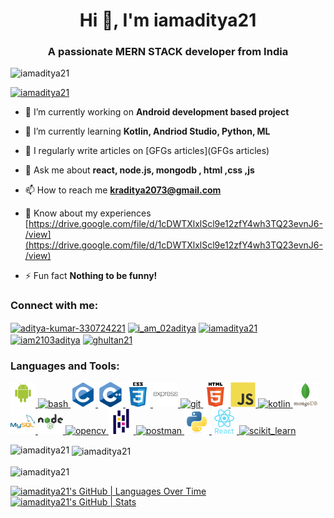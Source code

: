 <h1 align="center">Hi 👋, I'm iamaditya21</h1>
<h3 align="center">A passionate MERN STACK developer from India</h3>

<p align="left"> <img src="https://komarev.com/ghpvc/?username=iamaditya21&label=Profile%20views&color=0e75b6&style=flat" alt="iamaditya21" /> </p>

<p align="left"> <a href="https://github.com/ryo-ma/github-profile-trophy"><img src="https://github-profile-trophy.vercel.app/?username=iamaditya21" alt="iamaditya21" /></a> </p>

- 🔭 I’m currently working on **Android development based project**

- 🌱 I’m currently learning **Kotlin, Andriod Studio, Python, ML**

- 📝 I regularly write articles on [GFGs articles](GFGs articles)

- 💬 Ask me about **react, node.js, mongodb , html ,css ,js**

- 📫 How to reach me **kraditya2073@gmail.com**

- 📄 Know about my experiences [https://drive.google.com/file/d/1cDWTXlxlScl9e12zfY4wh3TQ23evnJ6-/view](https://drive.google.com/file/d/1cDWTXlxlScl9e12zfY4wh3TQ23evnJ6-/view)

- ⚡ Fun fact **Nothing to be funny!**

<h3 align="left">Connect with me:</h3>
<p align="left">
<a href="https://linkedin.com/in/aditya-kumar-330724221" target="blank"><img align="center" src="https://raw.githubusercontent.com/rahuldkjain/github-profile-readme-generator/master/src/images/icons/Social/linked-in-alt.svg" alt="aditya-kumar-330724221" height="30" width="40" /></a>
<a href="https://www.codechef.com/users/i_am_02aditya" target="blank"><img align="center" src="https://cdn.jsdelivr.net/npm/simple-icons@3.1.0/icons/codechef.svg" alt="i_am_02aditya" height="30" width="40" /></a>
<a href="https://codeforces.com/profile/iamaditya21" target="blank"><img align="center" src="https://raw.githubusercontent.com/rahuldkjain/github-profile-readme-generator/master/src/images/icons/Social/codeforces.svg" alt="iamaditya21" height="30" width="40" /></a>
<a href="https://www.leetcode.com/iam2103aditya" target="blank"><img align="center" src="https://raw.githubusercontent.com/rahuldkjain/github-profile-readme-generator/master/src/images/icons/Social/leet-code.svg" alt="iam2103aditya" height="30" width="40" /></a>
<a href="https://auth.geeksforgeeks.org/user/ghultan21" target="blank"><img align="center" src="https://raw.githubusercontent.com/rahuldkjain/github-profile-readme-generator/master/src/images/icons/Social/geeks-for-geeks.svg" alt="ghultan21" height="30" width="40" /></a>
</p>

<h3 align="left">Languages and Tools:</h3>
<p align="left"> <a href="https://developer.android.com" target="_blank" rel="noreferrer"> <img src="https://raw.githubusercontent.com/devicons/devicon/master/icons/android/android-original-wordmark.svg" alt="android" width="40" height="40"/> </a> <a href="https://www.gnu.org/software/bash/" target="_blank" rel="noreferrer"> <img src="https://www.vectorlogo.zone/logos/gnu_bash/gnu_bash-icon.svg" alt="bash" width="40" height="40"/> </a> <a href="https://www.cprogramming.com/" target="_blank" rel="noreferrer"> <img src="https://raw.githubusercontent.com/devicons/devicon/master/icons/c/c-original.svg" alt="c" width="40" height="40"/> </a> <a href="https://www.w3schools.com/cpp/" target="_blank" rel="noreferrer"> <img src="https://raw.githubusercontent.com/devicons/devicon/master/icons/cplusplus/cplusplus-original.svg" alt="cplusplus" width="40" height="40"/> </a> <a href="https://www.w3schools.com/css/" target="_blank" rel="noreferrer"> <img src="https://raw.githubusercontent.com/devicons/devicon/master/icons/css3/css3-original-wordmark.svg" alt="css3" width="40" height="40"/> </a> <a href="https://expressjs.com" target="_blank" rel="noreferrer"> <img src="https://raw.githubusercontent.com/devicons/devicon/master/icons/express/express-original-wordmark.svg" alt="express" width="40" height="40"/> </a> <a href="https://git-scm.com/" target="_blank" rel="noreferrer"> <img src="https://www.vectorlogo.zone/logos/git-scm/git-scm-icon.svg" alt="git" width="40" height="40"/> </a> <a href="https://www.w3.org/html/" target="_blank" rel="noreferrer"> <img src="https://raw.githubusercontent.com/devicons/devicon/master/icons/html5/html5-original-wordmark.svg" alt="html5" width="40" height="40"/> </a> <a href="https://developer.mozilla.org/en-US/docs/Web/JavaScript" target="_blank" rel="noreferrer"> <img src="https://raw.githubusercontent.com/devicons/devicon/master/icons/javascript/javascript-original.svg" alt="javascript" width="40" height="40"/> </a> <a href="https://kotlinlang.org" target="_blank" rel="noreferrer"> <img src="https://www.vectorlogo.zone/logos/kotlinlang/kotlinlang-icon.svg" alt="kotlin" width="40" height="40"/> </a> <a href="https://www.mongodb.com/" target="_blank" rel="noreferrer"> <img src="https://raw.githubusercontent.com/devicons/devicon/master/icons/mongodb/mongodb-original-wordmark.svg" alt="mongodb" width="40" height="40"/> </a> <a href="https://www.mysql.com/" target="_blank" rel="noreferrer"> <img src="https://raw.githubusercontent.com/devicons/devicon/master/icons/mysql/mysql-original-wordmark.svg" alt="mysql" width="40" height="40"/> </a> <a href="https://nodejs.org" target="_blank" rel="noreferrer"> <img src="https://raw.githubusercontent.com/devicons/devicon/master/icons/nodejs/nodejs-original-wordmark.svg" alt="nodejs" width="40" height="40"/> </a> <a href="https://opencv.org/" target="_blank" rel="noreferrer"> <img src="https://www.vectorlogo.zone/logos/opencv/opencv-icon.svg" alt="opencv" width="40" height="40"/> </a> <a href="https://pandas.pydata.org/" target="_blank" rel="noreferrer"> <img src="https://raw.githubusercontent.com/devicons/devicon/2ae2a900d2f041da66e950e4d48052658d850630/icons/pandas/pandas-original.svg" alt="pandas" width="40" height="40"/> </a> <a href="https://postman.com" target="_blank" rel="noreferrer"> <img src="https://www.vectorlogo.zone/logos/getpostman/getpostman-icon.svg" alt="postman" width="40" height="40"/> </a> <a href="https://www.python.org" target="_blank" rel="noreferrer"> <img src="https://raw.githubusercontent.com/devicons/devicon/master/icons/python/python-original.svg" alt="python" width="40" height="40"/> </a> <a href="https://reactjs.org/" target="_blank" rel="noreferrer"> <img src="https://raw.githubusercontent.com/devicons/devicon/master/icons/react/react-original-wordmark.svg" alt="react" width="40" height="40"/> </a> <a href="https://scikit-learn.org/" target="_blank" rel="noreferrer"> <img src="https://upload.wikimedia.org/wikipedia/commons/0/05/Scikit_learn_logo_small.svg" alt="scikit_learn" width="40" height="40"/> </a> </p>

<p><img align="left" src="https://github-readme-stats.vercel.app/api/top-langs?username=iamaditya21&show_icons=true&locale=en&layout=compact" alt="iamaditya21" /></p>

<p>&nbsp;<img align="center" src="https://github-readme-stats.vercel.app/api?username=iamaditya21&show_icons=true&locale=en" alt="iamaditya21" /></p>

<p><img align="center" src="https://github-readme-streak-stats.herokuapp.com/?user=iamaditya21&" alt="iamaditya21" /></p>




[![iamaditya21's GitHub | Languages Over Time](https://stats.quine.sh/iamaditya21/languages-over-time?theme=dark)](https://quine.sh?utm_source=widgets&utm_campaign=iamaditya21)
[![iamaditya21's GitHub | Stats](https://stats.quine.sh/iamaditya21/github?theme=dark)](https://quine.sh?utm_source=widgets&utm_campaign=iamaditya21)
